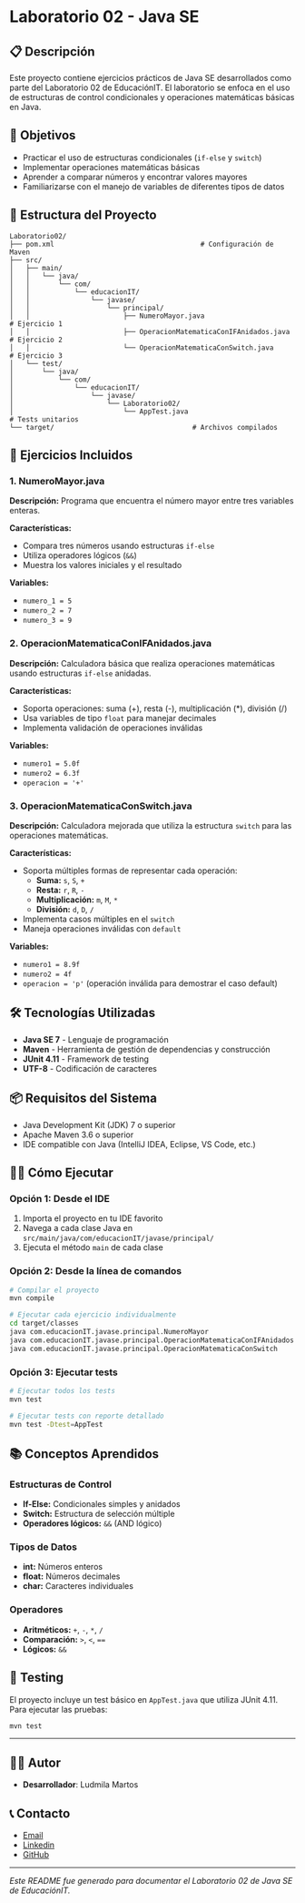 # Laboratorio 02 - Java SE

## 📋 Descripción

Este proyecto contiene ejercicios prácticos de Java SE desarrollados como parte del Laboratorio 02 de EducaciónIT. El laboratorio se enfoca en el uso de estructuras de control condicionales y operaciones matemáticas básicas en Java.

## 🎯 Objetivos

- Practicar el uso de estructuras condicionales (`if-else` y `switch`)
- Implementar operaciones matemáticas básicas
- Aprender a comparar números y encontrar valores mayores
- Familiarizarse con el manejo de variables de diferentes tipos de datos

## 📁 Estructura del Proyecto

```
Laboratorio02/
├── pom.xml                                    # Configuración de Maven
├── src/
│   ├── main/
│   │   └── java/
│   │       └── com/
│   │           └── educacionIT/
│   │               └── javase/
│   │                   └── principal/
│   │                       ├── NumeroMayor.java                           # Ejercicio 1
│   │                       ├── OperacionMatematicaConIFAnidados.java     # Ejercicio 2
│   │                       └── OperacionMatematicaConSwitch.java          # Ejercicio 3
│   └── test/
│       └── java/
│           └── com/
│               └── educacionIT/
│                   └── javase/
│                       └── Laboratorio02/
│                           └── AppTest.java                               # Tests unitarios
└── target/                                  # Archivos compilados
```

## 🚀 Ejercicios Incluidos

### 1. NumeroMayor.java
**Descripción:** Programa que encuentra el número mayor entre tres variables enteras.

**Características:**
- Compara tres números usando estructuras `if-else`
- Utiliza operadores lógicos (`&&`)
- Muestra los valores iniciales y el resultado

**Variables:**
- `numero_1 = 5`
- `numero_2 = 7` 
- `numero_3 = 9`

### 2. OperacionMatematicaConIFAnidados.java
**Descripción:** Calculadora básica que realiza operaciones matemáticas usando estructuras `if-else` anidadas.

**Características:**
- Soporta operaciones: suma (+), resta (-), multiplicación (*), división (/)
- Usa variables de tipo `float` para manejar decimales
- Implementa validación de operaciones inválidas

**Variables:**
- `numero1 = 5.0f`
- `numero2 = 6.3f`
- `operacion = '+'`

### 3. OperacionMatematicaConSwitch.java
**Descripción:** Calculadora mejorada que utiliza la estructura `switch` para las operaciones matemáticas.

**Características:**
- Soporta múltiples formas de representar cada operación:
  - **Suma:** `s`, `S`, `+`
  - **Resta:** `r`, `R`, `-`
  - **Multiplicación:** `m`, `M`, `*`
  - **División:** `d`, `D`, `/`
- Implementa casos múltiples en el `switch`
- Maneja operaciones inválidas con `default`

**Variables:**
- `numero1 = 8.9f`
- `numero2 = 4f`
- `operacion = 'p'` (operación inválida para demostrar el caso default)

## 🛠️ Tecnologías Utilizadas

- **Java SE 7** - Lenguaje de programación
- **Maven** - Herramienta de gestión de dependencias y construcción
- **JUnit 4.11** - Framework de testing
- **UTF-8** - Codificación de caracteres

## 📦 Requisitos del Sistema

- Java Development Kit (JDK) 7 o superior
- Apache Maven 3.6 o superior
- IDE compatible con Java (IntelliJ IDEA, Eclipse, VS Code, etc.)

## 🏃‍♂️ Cómo Ejecutar

### Opción 1: Desde el IDE
1. Importa el proyecto en tu IDE favorito
2. Navega a cada clase Java en `src/main/java/com/educacionIT/javase/principal/`
3. Ejecuta el método `main` de cada clase

### Opción 2: Desde la línea de comandos

```bash
# Compilar el proyecto
mvn compile

# Ejecutar cada ejercicio individualmente
cd target/classes
java com.educacionIT.javase.principal.NumeroMayor
java com.educacionIT.javase.principal.OperacionMatematicaConIFAnidados
java com.educacionIT.javase.principal.OperacionMatematicaConSwitch
```

### Opción 3: Ejecutar tests

```bash
# Ejecutar todos los tests
mvn test

# Ejecutar tests con reporte detallado
mvn test -Dtest=AppTest
```

## 📚 Conceptos Aprendidos

### Estructuras de Control
- **If-Else:** Condicionales simples y anidados
- **Switch:** Estructura de selección múltiple
- **Operadores lógicos:** `&&` (AND lógico)

### Tipos de Datos
- **int:** Números enteros
- **float:** Números decimales
- **char:** Caracteres individuales

### Operadores
- **Aritméticos:** `+`, `-`, `*`, `/`
- **Comparación:** `>`, `<`, `==`
- **Lógicos:** `&&`

## 🧪 Testing

El proyecto incluye un test básico en `AppTest.java` que utiliza JUnit 4.11. Para ejecutar las pruebas:

```bash
mvn test
```

---

## 👨‍💻 Autor

- **Desarrollador**: Ludmila Martos

## 📞 Contacto

-  [Email](ludmilamartos@gmail.com)
-  [Linkedin](https://www.linkedin.com/in/ludmimar89/)
- [GitHub](https://github.com/Ludmimar)

---


*Este README fue generado para documentar el Laboratorio 02 de Java SE de EducaciónIT.*
